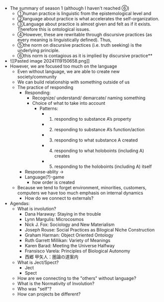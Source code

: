 - The summary of season 1 (although I haven't reached ⑥)
	- ①human practice is linguistic from the epistemological level and 
	- ②language about practice is what accelerates the self-organization. 
	- ③Language about practice is almost given and felt as if it exists. Therefore this is ontological issues. 
	- ④However, these are rewritable through discursive practices (as every meaning is linguistically defined). Thus, 
	- ⑤the norm on discursive practices (i.e. truth seeking) is the underlying principle. 
	- ⑥this norm is contagious as it is implied by discursive practice**
- ![[Pasted image 20241119150658.png]]
- However, we are focused too much on the language
	- Even without language, we are able to create new society/community
	- We can build relationship with something outside of us
	- The practice of responding
		- Responding: 
			- Recognize/ understand/ demarcate/ naming something
			- Choice of what to take into account
				- Patterns:
					- 1. responding to substance A’s property
					- 2. responding to substance A’s function/action
					- 3. responding to what substance A created
					- 4. responding to what holoboints (including A) creates
					- 5. responding to the holoboints (including A) itself
		- Response-ablity →
		- Language(?)-game
			- how order is created
	- Because we tend to forget environment, minorities, customers, computers we have too much emphasis on internal dynamics
		- How do we connect to externals?
- Agendas:
	- What is involution?
		- Dana Haraway: Staying in the trouble
		- Lynn Margulis: Microcosmos
		- Nick J. Fox: Sociology and New Materialism
		- Joseph Rouse: Social Practices as Bilogical Niche Construction
		- Graham Harman: Object Oriented Ontology
		- Ruth Garrett Millikan: Variety of Meanings
		- Karen Barad: Meeting the Universe Halfway
		- Fransisco Varela: Principles of Biological Autonomy
		- 西郷 甲矢人：圏論の道案内
	- What is Ject/Spect?
		- Ject
		- Spect
	- How are we connecting to the "others" without language?
	- What is the Normativity of Involution?
	- Who was "self"?
	- How can projects be different?
    